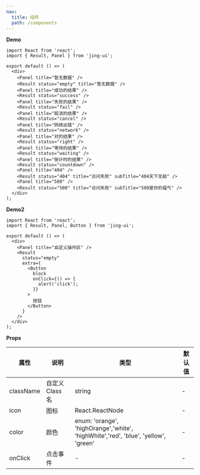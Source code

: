 ```yaml
---
nav:
  title: 组件
  path: /components
---
```


**Demo**

```tsx
import React from 'react';
import { Result, Panel } from 'jing-ui';

export default () => (
  <div>
    <Panel title="暂无数据" />
    <Result status="empty" title="暂无数据" />
    <Panel title="成功的结果" />
    <Result status="success" />
    <Panel title="失败的结果" />
    <Result status="fail" />
    <Panel title="取消的结果" />
    <Result status="cancel" />
    <Panel title="网络出错" />
    <Result status="network" />
    <Panel title="对的结果" />
    <Result status="right" />
    <Panel title="等待的结果" />
    <Result status="waiting" />
    <Panel title="倒计时的结果" />
    <Result status="countdown" />
    <Panel title="404" />
    <Result status="404" title="访问失败" subTitle="404天下无敌" />
    <Panel title="500" />
    <Result status="500" title="访问失败" subTitle="500是你的福气" />
  </div>
);
```

**Demo2**

```tsx
import React from 'react';
import { Result, Panel, Button } from 'jing-ui';

export default () => (
  <div>
    <Panel title="自定义操作区" />
    <Result
      status="empty"
      extra={
        <Button
          block
          onClick={() => {
            alert('click');
          }}
        >
          按钮
        </Button>
      }
    />
  </div>
);
```

**Props**

| 属性      | 说明            | 类型                                                                               | 默认值 |
| --------- | --------------- | ---------------------------------------------------------------------------------- | ------ |
| className | 自定义 Class 名 | string                                                                             | -      |
| icon      | 图标            | React.ReactNode                                                                    | -      |
| color     | 颜色            | enum: 'orange', 'highOrange','white', 'highWhite','red', 'blue', 'yellow', 'green' | -      |
| onClick   | 点击事件        | -                                                                                  | -      |
